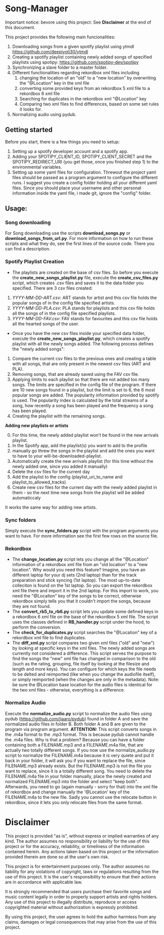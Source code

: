 # Song-Manager
Important notice: bevore using this project: See **Disclaimer** at the end of this document.

This project provides the following main funcionalities:
1. Downloading songs from a given spotify playlist using ytmdl https://github.com/deepjyoti30/ytmdl
2. Creating a spotify playlist containing newly added songs of specified playlists using spotipy: https://github.com/spotipy-dev/spotipy
3. Synchronizing a slave folder to a master folder.
4. Different functionalities regarding rekordbox xml files including
    1. changing the location of an "old" to a "new location" by overwriting the "@Location" key in the xml file
    2. converting some provided keys from an rekordbox 5 xml file to a rekordbox 6 xml file
    3. Searching for duplicates in the rekordbox xml "@Location" key
    4. Comparing two xml files to find differences, based on some set rules it looks for.
5. Normalizing audio using pydub.

## Getting started
Before you start, there is a few things you need to setup:
1. Setting up a spotify developer account and a spotify app.
2. Adding your SPOTIPY_CLIENT_ID, SPOTIPY_CLIENT_SECRET and the SPOTIPY_REDIRECT_URI (you get those, once you finished step 1) to the environmental variables.
3. Setting up some yaml files for configuration. Threwout the project yaml files should be passed as a program argument to configure the different runs. I suggest you create a config folder holding all your different yaml files. Since you should place your username and other personal information inside the yaml file, i made git, ignore the "config" folder.

## Usage:
### Song downloading
For Song downloading use the scripts **download_songs.py** or **download_songs_from_url.py**. For more information on how to run these scripts and what they do, see the first lines of the source code. There you can find a description.

### Spotify Playlist Creation
* The playlists are created on the base of csv files. So before you execute the **create_new_songs_playlist.py** file, execute the **create_csv_files.py** script, which creates .csv files and saves it to the data folder you specified. There are 3 csv files created:
1. *YYYY-MM-DD-ART.csv*: ART stands for artist and this csv file holds the popular songs of in the config file specified artists.
3. *YYYY-MM-DD-PLA.csv*: PLA stands for playlists and this csv file holds all the songs of in the config file specified playlists.
2. *YYYY-MM-DD-FAV.csv*: FAV stands for favourites and this csv file holds all the hearted songs of the user.

* Once you have the new csv files inside your specified data folder, execute the **create_new_songs_playlist.py**, which creates a spotify playlist with all the newly songs added. The following process defines the "newly added songs":
1. Compare the current csv files to the previous ones and creating a table with all songs, that are only present in the newest csv files (ART and PLA).
2. Removing songs, that are already saved using the FAV csv file.
3. Applying limits to each playlist so that there are not added too many songs. The limits are specified in the config file of the program. If there are 10 new songs found in a playlist, but the limit is set to 6, the 6 most popular songs are added. The popularity information provided by spotify is used. The popularity index is calculated by the total streams of a song, how recently a song has been played and the frequency a song has been played.
4. Creating the playlist with the remaining songs.

**Adding new playlists or artists**

0. For this time, the newly added playlist won't be found in the new arrivals playlist.
1. In the Spotify app, add the playlist(s) you want to add to the profile
2. manually go threw the songs in the playlist and add the ones you want to have to your will-be-downloaded-playlist.
3. Automatically create the new arrivals playlist (for this time without the newly added one, since you added it manually)
4. Delete the csv files for the current day
5. Add the playlist to the config (playlist_uri_to_name and playlist_to_allowed_tracks)
6. Create new csv files for the current day with the newly added playlist in them - so the next time new songs from the playlist will be added automaticcaly

It works the same way for adding new artists.

### Sync folders
Simply execute the **sync_folders.py** script with the program arguments you want to have. For more information see the first few rows on the source file.

### Rekordbox
* The **change_location.py** script lets you change all the "@Location" information of a rekordbox xml file from an "old location" to a "new location". Why would you need this feature? Imagine, you have an different laptop for your dj sets (2nd laptop) than for the track preparation and stick syncing (1st laptop). The most up-to-date colleciton is found on the 1st laptop. So you can export the rekordbox xml file there and import it in the 2nd laptop. For this import to work, you need the "@Locaiton" key of the songs to be correct, otherwise rekordbox simply tells you that it couldn't import the songs, because they are not found.
* The **convert_rb5_to_rb6.py** script lets you update some defined keys in a rekordbox 6 xml file on the base of the rekordbox 5 xml file. The script uses the classes defined in **RB_handler.py** script under the hood, to perform the conversion.
* The **check_for_duplicates.py** script searches the "@Location" key of a rekordbox xml file to find duplicates.
* The **diff_xml.py** script compares two given xml files ("old" and "new") by looking at specific keys in the xml files. The newly added songs are currently not considered a difference. This script serves the purpose to find the songs the "new" xml file has changed in comparison to the old (such as the rating, grouping, file itself by looking at the filesize and length and more keys). You can configure for which keys the file needs to be delted and reimported (like when you change the audiofile itself), or simply reimported (when the changes are only in the metadata). Note: be sure the @Location base location for the audio files is identical for the two xml files - otherwise, everything is a difference.

### Normalize Audio
Execute the **normalize_audio.py** script to normalize the audio files using pydub (https://github.com/jiaaro/pydub) found in folder A and save the normalized audio files in folder B. Both folder A and B are given to the program via program argument.
**ATTENTION:** This script converts songs in the .m4a format to the .mp3 format. This is because pydub cannot handle the .m4a files. Why is that a problem? Because you can have a folder containing both a FILENAME.mp3 and a FILENAME.m4a file, that are actually two totally different songs. If you now use the normalize_audio.py script to normalize the FILENAME.m4a because it is very quiete and put it back in your folder, it will ask you if you want to replace the file, since FILENAME.mp3 already exists. But the FILENAME.mp3 is not the file you want to replace, since it is a totally different song. You need to delete the FILENAME.m4a file in your folder manually, place the newly created and normalized FILENAME.mp3 into the folder and select "keep both". Afterwards, you need to go (again manually - sorry for that) into the xml file of rekordbox and change manually the '@Location' key of the FILENAME.m4a to the new file. Sadly you cannot use the relocate button in rekordbox, since it lets you only relocate files from the same format.

# Disclaimer
This project is provided "as is", without express or implied warranties of any kind. The author assumes no responsibility or liability for the use of this project or for the accuracy, reliability, or timeliness of the information contained herein. Any actions taken based on this project or the information provided therein are done so at the user's own risk.

This project is for entertainment purposes only. The author assumes no liability for any violations of copyright, laws or regulations resulting from the use of this project. It is the user's responsibility to ensure that their actions are in accordance with applicable law.

It is strongly recommended that users purchase their favorite songs and music content legally in order to properly support artists and rights holders. Any use of this project to illegally distribute, reproduce or access copyrighted material without authorization is expressly prohibited.

By using this project, the user agrees to hold the author harmless from any claims, damages or legal consequences that may arise from the use of this project.
